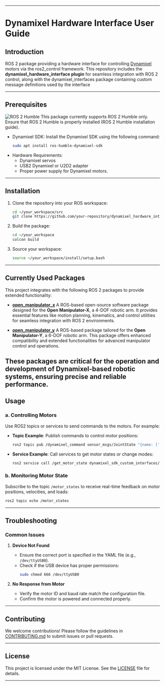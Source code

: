 
---

# **Dynamixel Hardware Interface User Guide**

## **Introduction**
ROS 2 package providing a hardware interface for controlling [Dynamixel](https://www.robotis.us/dynamixel/) motors via the ros2_control framework. This repository includes the **dynamixel_hardware_interface plugin** for seamless integration with ROS 2 control, along with the dynamixel_interfaces package containing custom message definitions used by the interface

---

## **Prerequisites**
![ROS 2 Humble](https://img.shields.io/badge/ROS2-Humble-blue)
This package currently supports ROS 2 Humble only. Ensure that ROS 2 Humble is properly installed (ROS 2 Humble installation guide).

- Dynamixel SDK: Install the Dynamixel SDK using the following command:
   ```bash
   sudo apt install ros-humble-dynamixel-sdk
   ```
- Hardware Requirements:
  - Dynamixel servos
  - USB2 Dynamixel or U2D2 adapter
  - Proper power supply for Dynamixel motors.

---

## **Installation**

1. Clone the repository into your ROS workspace:
   ```bash
   cd ~/your_workspace/src
   git clone https://github.com/your-repository/dynamixel_hardware_interface.git
   ```

2. Build the package:
   ```bash
   cd ~/your_workspace
   colcon build
   ```

3. Source your workspace:
   ```bash
   source ~/your_workspace/install/setup.bash
   ```

---

## Currently Used Packages

This project integrates with the following ROS 2 packages to provide extended functionality:

- **[open_manipulator_x](https://github.com/ROBOTIS-GIT/open_manipulator_x)**
  A ROS-based open-source software package designed for the **Open Manipulator-X**, a 4-DOF robotic arm. It provides essential features like motion planning, kinematics, and control utilities for seamless integration with ROS 2 environments.

- **[open_manipulator_y](https://github.com/ROBOTIS-GIT/open_manipulator_y)**
  A ROS-based package tailored for the **Open Manipulator-Y**, a 6-DOF robotic arm. This package offers enhanced compatibility and extended functionalities for advanced manipulator control and operations.

These packages are critical for the operation and development of Dynamixel-based robotic systems, ensuring precise and reliable performance.
---

## **Usage**

### **a. Controlling Motors**
Use ROS2 topics or services to send commands to the motors. For example:
- **Topic Example**: Publish commands to control motor positions:
   ```bash
   ros2 topic pub /dynamixel_command sensor_msgs/JointState "{name: ['joint1'], position: [1.57]}"
   ```

- **Service Example**: Call services to get motor states or change modes:
   ```bash
   ros2 service call /get_motor_state dynamixel_sdk_custom_interfaces/srv/GetMotorState "{id: 1}"
   ```

### **b. Monitoring Motor State**
Subscribe to the topic `/motor_states` to receive real-time feedback on motor positions, velocities, and loads:
   ```bash
   ros2 topic echo /motor_states
   ```

---

## **Troubleshooting**

### **Common Issues**
1. **Device Not Found**
   - Ensure the correct port is specified in the YAML file (e.g., `/dev/ttyUSB0`).
   - Check if the USB device has proper permissions:
     ```bash
     sudo chmod 666 /dev/ttyUSB0
     ```

2. **No Response from Motor**
   - Verify the motor ID and baud rate match the configuration file.
   - Confirm the motor is powered and connected properly.

---

## **Contributing**
We welcome contributions! Please follow the guidelines in [CONTRIBUTING.md](CONTRIBUTING.md) to submit issues or pull requests.

---

## **License**
This project is licensed under the MIT License. See the [LICENSE](LICENSE) file for details.

---

